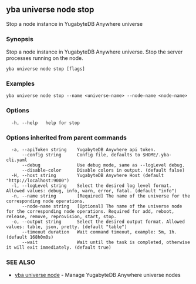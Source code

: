 ## yba universe node stop

Stop a node instance in YugabyteDB Anywhere universe

### Synopsis

Stop a node instance in YugabyteDB Anywhere universe.
Stop the server processes running on the node.

```
yba universe node stop [flags]
```

### Examples

```
yba universe node stop --name <universe-name> --node-name <node-name>
```

### Options

```
  -h, --help   help for stop
```

### Options inherited from parent commands

```
  -a, --apiToken string    YugabyteDB Anywhere api token.
      --config string      Config file, defaults to $HOME/.yba-cli.yaml
      --debug              Use debug mode, same as --logLevel debug.
      --disable-color      Disable colors in output. (default false)
  -H, --host string        YugabyteDB Anywhere Host (default "http://localhost:9000")
  -l, --logLevel string    Select the desired log level format. Allowed values: debug, info, warn, error, fatal. (default "info")
  -n, --name string        [Required] The name of the universe for the corresponding node operations.
      --node-name string   [Optional] The name of the universe node for the corresponding node operations. Required for add, reboot, release, remove, reprovision, start, stop.
  -o, --output string      Select the desired output format. Allowed values: table, json, pretty. (default "table")
      --timeout duration   Wait command timeout, example: 5m, 1h. (default 168h0m0s)
      --wait               Wait until the task is completed, otherwise it will exit immediately. (default true)
```

### SEE ALSO

* [yba universe node](yba_universe_node.md)	 - Manage YugabyteDB Anywhere universe nodes

